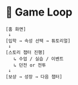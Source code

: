 # 🔁 Game Loop

```
[홈 화면]
 ↓
[입학 → 속성 선택 → 튜토리얼]
 ↓
[스토리 챕터 진행]
   ↳ 수업 / 실습 / 이벤트
   ↳ 던전 or 전투
 ↓
[보상 → 성장 → 다음 챕터]
```